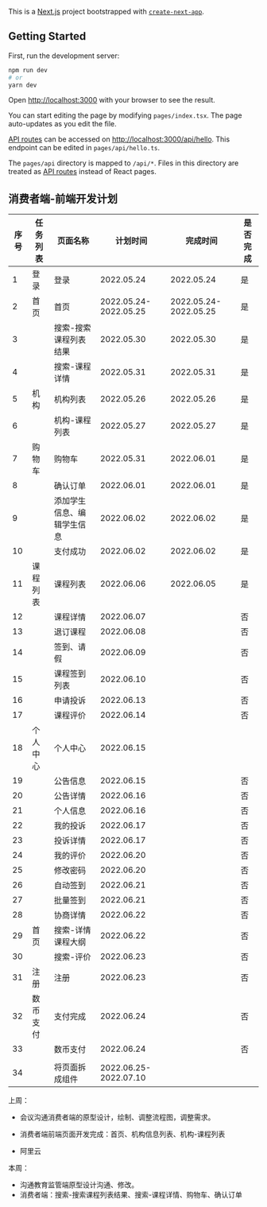 This is a [Next.js](https://nextjs.org/) project bootstrapped with [`create-next-app`](https://github.com/vercel/next.js/tree/canary/packages/create-next-app).

## Getting Started

First, run the development server:

```bash
npm run dev
# or
yarn dev
```

Open [http://localhost:3000](http://localhost:3000) with your browser to see the result.

You can start editing the page by modifying `pages/index.tsx`. The page auto-updates as you edit the file.

[API routes](https://nextjs.org/docs/api-routes/introduction) can be accessed on [http://localhost:3000/api/hello](http://localhost:3000/api/hello). This endpoint can be edited in `pages/api/hello.ts`.

The `pages/api` directory is mapped to `/api/*`. Files in this directory are treated as [API routes](https://nextjs.org/docs/api-routes/introduction) instead of React pages.



## 消费者端-前端开发计划

| 序号 | 任务列表 | 页面名称                   | 计划时间              | 完成时间              | 是否完成 |
| ---- | -------- | -------------------------- | --------------------- | --------------------- | -------- |
| 1    | 登录     | 登录                       | 2022.05.24            | 2022.05.24            | 是       |
| 2    | 首页     | 首页                       | 2022.05.24-2022.05.25 | 2022.05.24-2022.05.25 | 是       |
| 3    |          | 搜索-搜索课程列表结果      | 2022.05.30            | 2022.05.30            | 是       |
| 4    |          | 搜索-课程详情              | 2022.05.31            | 2022.05.31            | 是       |
| 5    | 机构     | 机构列表                   | 2022.05.26            | 2022.05.26            | 是       |
| 6    |          | 机构-课程列表              | 2022.05.27            | 2022.05.27            | 是       |
| 7    | 购物车   | 购物车                     | 2022.05.31            | 2022.06.01            | 是       |
| 8    |          | 确认订单                   | 2022.06.01            | 2022.06.01            | 是       |
| 9    |          | 添加学生信息、编辑学生信息 | 2022.06.02            | 2022.06.02            | 是       |
| 10   |          | 支付成功                   | 2022.06.02            | 2022.06.02            | 是       |
| 11   | 课程列表 | 课程列表                   | 2022.06.06            | 2022.06.05            | 是       |
| 12   |          | 课程详情                   | 2022.06.07            |                       | 否       |
| 13   |          | 退订课程                   | 2022.06.08            |                       | 否       |
| 14   |          | 签到、请假                 | 2022.06.09            |                       | 否       |
| 15   |          | 课程签到列表               | 2022.06.10            |                       | 否       |
| 16   |          | 申请投诉                   | 2022.06.13            |                       | 否       |
| 17   |          | 课程评价                   | 2022.06.14            |                       | 否       |
| 18   | 个人中心 | 个人中心                   | 2022.06.15            |                       |          |
| 19   |          | 公告信息                   | 2022.06.15            |                       | 否       |
| 20   |          | 公告详情                   | 2022.06.16            |                       | 否       |
| 21   |          | 个人信息                   | 2022.06.16            |                       | 否       |
| 22   |          | 我的投诉                   | 2022.06.17            |                       | 否       |
| 23   |          | 投诉详情                   | 2022.06.17            |                       | 否       |
| 24   |          | 我的评价                   | 2022.06.20            |                       | 否       |
| 25   |          | 修改密码                   | 2022.06.20            |                       | 否       |
| 26   |          | 自动签到                   | 2022.06.21            |                       | 否       |
| 27   |          | 批量签到                   | 2022.06.21            |                       | 否       |
| 28   |          | 协商详情                   | 2022.06.22            |                       | 否       |
| 29   | 首页     | 搜索-详情课程大纲          | 2022.06.22            |                       | 否       |
| 30   |          | 搜索-评价                  | 2022.06.23            |                       | 否       |
| 31   | 注册     | 注册                       | 2022.06.23            |                       | 否       |
| 32   | 数币支付 | 支付完成                   | 2022.06.24            |                       | 否       |
| 33   |          | 数币支付                   | 2022.06.24            |                       | 否       |
|      |          |                            |                       |                       |          |
| 34   |          | 将页面拆成组件             | 2022.06.25-2022.07.10 |                       |          |





上周：

- 会议沟通消费者端的原型设计，绘制、调整流程图，调整需求。

- 消费者端前端页面开发完成：首页、机构信息列表、机构-课程列表
- 阿里云

本周：

- 沟通教育监管端原型设计沟通、修改。
- 消费者端：搜索-搜索课程列表结果、搜索-课程详情、购物车、确认订单
